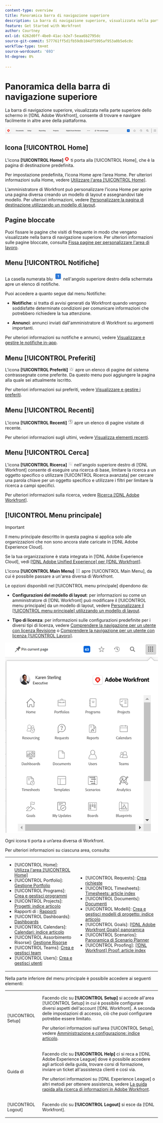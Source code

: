 ```yaml
---
content-type: overview
title: Panoramica barra di navigazione superiore
description: La barra di navigazione superiore, visualizzata nella parte superiore dello schermo in [!DNL Adobe Workfront] , consente di trovare e navigare facilmente in altre aree della piattaforma.
feature: Get Started with Workfront
author: Courtney
exl-id: 6262d0ff-4be0-41ac-b2e7-5eaa6b2795dc
source-git-commit: 577761ff5d1fb59db104df5995af953a0b5e6c0c
workflow-type: tm+mt
source-wordcount: '693'
ht-degree: 0%

---
```


# Panoramica della barra di navigazione superiore

<!--Audited: 01/2024-->

La barra di navigazione superiore, visualizzata nella parte superiore dello schermo in [!DNL Adobe Workfront], consente di trovare e navigare facilmente in altre aree della piattaforma.

![Barra di navigazione superiore](assets/global-navigation-bar.png)

## Icona [!UICONTROL Home]

L&#39;icona **[!UICONTROL Home]** ![](assets/home-icon.png) ti porta alla [!UICONTROL Home], che è la pagina di destinazione predefinita.

Per impostazione predefinita, l’icona Home apre l’area Home. Per ulteriori informazioni sulla Home, vedere [Utilizzare l&#39;area [!UICONTROL Home]](../../workfront-basics/using-home/using-the-home-area/use-the-home-area.md).

L’amministratore di Workfront può personalizzare l’icona Home per aprire una pagina diversa creando un modello di layout e assegnandovi tale modello. Per ulteriori informazioni, vedere [Personalizzare la pagina di destinazione utilizzando un modello di layout](/help/quicksilver/administration-and-setup/customize-workfront/use-layout-templates/customize-landing-page.md).

## Pagine bloccate

Puoi fissare le pagine che visiti di frequente in modo che vengano visualizzate nella barra di navigazione superiore. Per ulteriori informazioni sulle pagine bloccate, consulta [Fissa pagine per personalizzare l&#39;area di lavoro](../../workfront-basics/the-new-workfront-experience/pin-pages.md).

<!--
## [!UICONTROL Help] menu

The **[!UICONTROL Help]** menu allows you to search for help with a specific task, find more information on using [!DNL Workfront], view content related to the page you are currently on, or submit feedback about your experience.

To learn more about the Help menu, see [Access [!DNL Adobe Workfront] help](../../workfront-basics/navigate-workfront/workfront-navigation/access-workfront-help.md).
-->

## Menu [!UICONTROL Notifiche]

La casella numerata blu ![](assets/notifications-icon.png) nell&#39;angolo superiore destro della schermata apre un elenco di notifiche.

Puoi accedere a quanto segue dal menu Notifiche:

* **Notifiche**: si tratta di avvisi generati da Workfront quando vengono soddisfatte determinate condizioni per comunicare informazioni che potrebbero richiedere la tua attenzione.

* **Annunci**: annunci inviati dall&#39;amministratore di Workfront su argomenti importanti.

Per ulteriori informazioni su notifiche e annunci, vedere [Visualizzare e gestire le notifiche in-app](../../workfront-basics/using-notifications/view-and-manage-in-app-notifications.md).

## Menu [!UICONTROL Preferiti]

L&#39;icona **[!UICONTROL Preferiti]** ![Preferiti](assets/favorites-icon-62x55.png) apre un elenco di pagine del sistema contrassegnate come preferite. Da questo menu puoi aggiungere la pagina alla quale sei attualmente iscritto.

Per ulteriori informazioni sui preferiti, vedere [Visualizzare e gestire i preferiti](../../workfront-basics/navigate-workfront/recent-and-favorites/view-and-manage-favorites.md).

## Menu [!UICONTROL Recenti]

L&#39;icona **[!UICONTROL Recenti]** ![[!UICONTROL Recenti]](assets/recents-icon-40x43.png) apre un elenco di pagine visitate di recente.

Per ulteriori informazioni sugli ultimi, vedere [Visualizza elementi recenti](../../workfront-basics/navigate-workfront/recent-and-favorites/view-recent-items.md).

## Menu [!UICONTROL Cerca]

L&#39;icona **[!UICONTROL Ricerca]** ![](assets/search-icon.png) nell&#39;angolo superiore destro di [!DNL Workfront] consente di eseguire una ricerca di base, limitare la ricerca a un oggetto specifico o utilizzare [!UICONTROL Ricerca avanzata] per cercare una parola chiave per un oggetto specifico e utilizzare i filtri per limitare la ricerca a campi specifici.

Per ulteriori informazioni sulla ricerca, vedere [Ricerca [!DNL Adobe Workfront]](../../workfront-basics/navigate-workfront/search/search-workfront.md).

## [!UICONTROL Menu principale]

>[!IMPORTANT]
>
>Il menu principale descritto in questa pagina si applica solo alle organizzazioni che non sono ancora state caricate in [!DNL Adobe Experience Cloud].
>
> Se la tua organizzazione è stata integrata in [!DNL Adobe Experience Cloud], vedi [[!DNL Adobe Unified Experience] per [!DNL Workfront]](/help/quicksilver/workfront-basics/navigate-workfront/workfront-navigation/adobe-unified-experience.md).

L&#39;icona **[!UICONTROL Main Menu]** ![Main Menu](assets/main-menu-icon.png) apre [!UICONTROL Main Menu], da cui è possibile passare a un&#39;area diversa di Workfront.

Le opzioni disponibili nel [!UICONTROL menu principale] dipendono da:

* **Configurazioni del modello di layout**: per informazioni su come un amministratore di [!DNL Workfront] può modificare il [!UICONTROL menu principale] da un modello di layout, vedere [Personalizzare il [!UICONTROL menu principale] utilizzando un modello di layout](../../administration-and-setup/customize-workfront/use-layout-templates/customize-main-menu.md).

* **Tipo di licenza**: per informazioni sulle configurazioni predefinite per i diversi tipi di licenza, vedere [Comprendere la navigazione per un utente con licenza Revisione](../../workfront-basics/navigate-workfront/workfront-navigation/reviewer-global-navigation-bar.md) o [Comprendere la navigazione per un utente con licenza [!UICONTROL Lavoro]](../../workfront-basics/navigate-workfront/workfront-navigation/worker-global-navigation-bar.md).

![Opzioni del menu principale](assets/main-menu-options-350x481.png)

Ogni icona ti porta a un’area diversa di Workfront.

Per ulteriori informazioni su ciascuna area, consulta:

<!--
<p data-mc-conditions="QuicksilverOrClassic.Draft mode">(NOTE: Update screenshot and add icons for new products/features.)</p>
-->

<table style="table-layout:auto"> 
 <col> 
 <col> 
 <tbody> 
  <tr> 
   <td> 
    <ul> 
     <li>[!UICONTROL Home]: <a href="../../workfront-basics/using-home/using-the-home-area/use-the-home-area.md" class="MCXref xref">Utilizza l'area [!UICONTROL Home]</a></li> 
     <li>[!UICONTROL Portfolio]: <a href="../../manage-work/portfolios/portfolio-management-overview.md" class="MCXref xref">Gestione Portfolio</a></li> 
     <li>[!UICONTROL Programs]: <a href="../../manage-work/portfolios/create-and-manage-programs/create-and-manage-programs.md" class="MCXref xref">Crea e gestisci programmi </a></li> 
     <li>[!UICONTROL Projects]: <a href="../../manage-work/projects/projects-overview.md" class="MCXref xref">Progetti: indice articolo</a></li> 
     <li>Rapporti di : <a href="../../reports-and-dashboards/reports/reports-overview.md" class="MCXref xref">Rapporti</a></li> 
     <li>[!UICONTROL Dashboards]: <a href="../../reports-and-dashboards/dashboards/dashboards-overview.md" class="MCXref xref">Dashboards</a></li> 
     <li>[!UICONTROL Calendars]: <a href="../../reports-and-dashboards/reports/calendars/calendars.md" class="MCXref xref">Calendari: indice articolo</a></li> 
     <li>[!UICONTROL Assorbimento Risorse]: <a href="../../resource-mgmt/resource-mgmt-overview/resource-management-overview.md" class="MCXref xref">Gestione Risorse </a></li> 
     <li>[!UICONTROL Teams]: <a href="../../people-teams-and-groups/create-and-manage-teams/create-and-mange-teams.md" class="MCXref xref">Crea e gestisci team</a></li> 
     <li>[!UICONTROL Users]: <a href="../../administration-and-setup/add-users/create-and-manage-users/create-and-manage-users.md" class="MCXref xref">Crea e gestisci utenti</a></li> 
    </ul> </td> 
   <td> 
    <ul> 
     <li>[!UICONTROL Requests]: <a href="../../manage-work/requests/create-requests/create-requests.md" class="MCXref xref">Crea richieste</a></li> 
     <li>[!UICONTROL Timesheets]: <a href="../../timesheets/timesheets-all.md" class="MCXref xref">Timesheets: article index</a></li> 
     <li>[!UICONTROL Documents]: <a href="../../documents/documents-overview.md" class="MCXref xref">Documenti</a></li> 
     <li>[!UICONTROL Modelli]: <a href="../../manage-work/projects/create-and-manage-templates/create-manage-templates.md" class="MCXref xref">Crea e gestisci modelli di progetto: indice articolo</a></li> 
     <li>[!UICONTROL Goals]: <a href="../../workfront-goals/goal-management/wf-goals-overview.md" class="MCXref xref">[!DNL Adobe Workfront Goals] panoramica</a></li> 
     <li>[!UICONTROL Scenarios]: <a href="../../scenario-planner/scenario-planner-overview.md" class="MCXref xref">Panoramica di Scenario Planner</a></li> 
     <li>[!UICONTROL Proofing]: <a href="../../workfront-proof/workfront-proof.md" class="MCXref xref">[!DNL Workfront] Proof: article index</a></li> 
    </ul> </td> 
  </tr> 
 </tbody> 
</table>

Nella parte inferiore del menu principale è possibile accedere ai seguenti elementi:

<table style="table-layout:auto"> 
 <col> 
 <col> 
 <tbody> 
  <tr> 
   <td> <p class="bold">[!UICONTROL Setup]</p> </td> 
   <td> <p>Facendo clic su <b>[!UICONTROL Setup]</b> si accede all'area [!UICONTROL Setup] in cui è possibile configurare diversi aspetti dell'account [!DNL Workfront]. A seconda delle impostazioni di accesso, ciò che puoi configurare potrebbe essere limitato.</p> <p>Per ulteriori informazioni sull'area [!UICONTROL Setup], vedere <a href="../../administration-and-setup/administration-and-setup.md" class="MCXref xref">Amministrazione e configurazione: indice articolo</a>.</p> </td> 
  </tr> 
  <tr> 
   <td> <p class="bold">Guida di </p> </td> 
   <td> <p>Facendo clic su <b>[!UICONTROL Help]</b> ci si reca a [!DNL Adobe Experience League] dove è possibile accedere agli articoli della guida, trovare corsi di formazione, inviare un ticket all'assistenza clienti e così via.</p> <p>Per ulteriori informazioni su [!DNL Experience League] o altri metodi per ottenere assistenza, vedere <a href="../../workfront-basics/tips-tricks-and-troubleshooting/guide-for-help-in-workfront.md" class="MCXref xref">La guida rapida alla ricerca di informazioni in Adobe Workfront</a>.</p> </td> 
  </tr>

<tr> 
   <td> <p class="bold">[!UICONTROL Logout]</p> </td> 
   <td>Facendo clic su <b>[!UICONTROL Logout]</b> si esce da [!DNL Workfront].</td> 
  </tr> 
 </tbody> 
</table>

